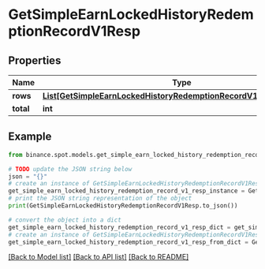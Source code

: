 # GetSimpleEarnLockedHistoryRedemptionRecordV1Resp


## Properties

Name | Type | Description | Notes
------------ | ------------- | ------------- | -------------
**rows** | [**List[GetSimpleEarnLockedHistoryRedemptionRecordV1RespRowsInner]**](GetSimpleEarnLockedHistoryRedemptionRecordV1RespRowsInner.md) |  | [optional] 
**total** | **int** |  | [optional] 

## Example

```python
from binance.spot.models.get_simple_earn_locked_history_redemption_record_v1_resp import GetSimpleEarnLockedHistoryRedemptionRecordV1Resp

# TODO update the JSON string below
json = "{}"
# create an instance of GetSimpleEarnLockedHistoryRedemptionRecordV1Resp from a JSON string
get_simple_earn_locked_history_redemption_record_v1_resp_instance = GetSimpleEarnLockedHistoryRedemptionRecordV1Resp.from_json(json)
# print the JSON string representation of the object
print(GetSimpleEarnLockedHistoryRedemptionRecordV1Resp.to_json())

# convert the object into a dict
get_simple_earn_locked_history_redemption_record_v1_resp_dict = get_simple_earn_locked_history_redemption_record_v1_resp_instance.to_dict()
# create an instance of GetSimpleEarnLockedHistoryRedemptionRecordV1Resp from a dict
get_simple_earn_locked_history_redemption_record_v1_resp_from_dict = GetSimpleEarnLockedHistoryRedemptionRecordV1Resp.from_dict(get_simple_earn_locked_history_redemption_record_v1_resp_dict)
```
[[Back to Model list]](../README.md#documentation-for-models) [[Back to API list]](../README.md#documentation-for-api-endpoints) [[Back to README]](../README.md)


